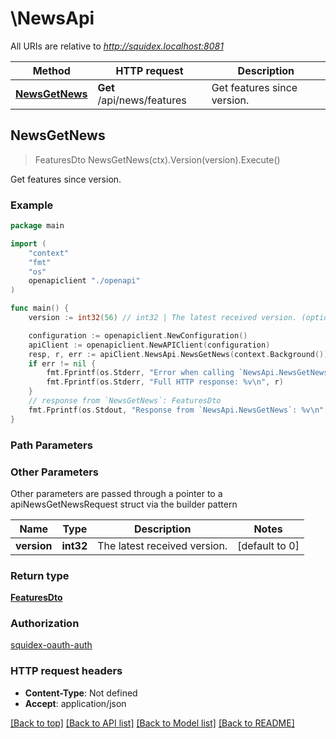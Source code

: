 # \NewsApi

All URIs are relative to *http://squidex.localhost:8081*

Method | HTTP request | Description
------------- | ------------- | -------------
[**NewsGetNews**](NewsApi.md#NewsGetNews) | **Get** /api/news/features | Get features since version.



## NewsGetNews

> FeaturesDto NewsGetNews(ctx).Version(version).Execute()

Get features since version.

### Example

```go
package main

import (
    "context"
    "fmt"
    "os"
    openapiclient "./openapi"
)

func main() {
    version := int32(56) // int32 | The latest received version. (optional) (default to 0)

    configuration := openapiclient.NewConfiguration()
    apiClient := openapiclient.NewAPIClient(configuration)
    resp, r, err := apiClient.NewsApi.NewsGetNews(context.Background()).Version(version).Execute()
    if err != nil {
        fmt.Fprintf(os.Stderr, "Error when calling `NewsApi.NewsGetNews``: %v\n", err)
        fmt.Fprintf(os.Stderr, "Full HTTP response: %v\n", r)
    }
    // response from `NewsGetNews`: FeaturesDto
    fmt.Fprintf(os.Stdout, "Response from `NewsApi.NewsGetNews`: %v\n", resp)
}
```

### Path Parameters



### Other Parameters

Other parameters are passed through a pointer to a apiNewsGetNewsRequest struct via the builder pattern


Name | Type | Description  | Notes
------------- | ------------- | ------------- | -------------
 **version** | **int32** | The latest received version. | [default to 0]

### Return type

[**FeaturesDto**](FeaturesDto.md)

### Authorization

[squidex-oauth-auth](../README.md#squidex-oauth-auth)

### HTTP request headers

- **Content-Type**: Not defined
- **Accept**: application/json

[[Back to top]](#) [[Back to API list]](../README.md#documentation-for-api-endpoints)
[[Back to Model list]](../README.md#documentation-for-models)
[[Back to README]](../README.md)

